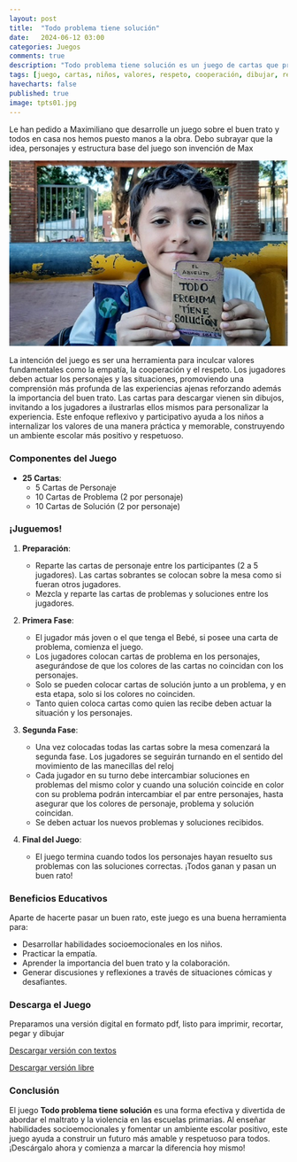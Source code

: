 ```yaml
---
layout: post
title:  "Todo problema tiene solución"
date:   2024-06-12 03:00
categories: Juegos
comments: true
description: "Todo problema tiene solución es un juego de cartas que procura inculcar valores fundamentales como la empatía, la cooperación y el respeto. A través de la dinámica del juego, donde los jugadores deben actuar los personajes y las situaciones, se promueve una comprensión más profunda de las experiencias ajenas y se refuerza la importancia del buen trato."
tags: [juego, cartas, niños, valores, respeto, cooperación, dibujar, recortar]
havecharts: false
published: true
image: tpts01.jpg
---
```



Le han pedido a Maximiliano que desarrolle un juego sobre el buen trato y todos en casa nos hemos puesto manos a la obra. Debo subrayar que la idea, personajes y estructura base del juego son invención de Max

<img src="/imagen/tpts01.jpg" alt="Maximiliano entrando al colegio, con su prototipo en mano" width="605">


La intención del juego es ser una herramienta para inculcar valores fundamentales como la empatía, la cooperación y el respeto. Los jugadores deben actuar los personajes y las situaciones, promoviendo una comprensión más profunda de las experiencias ajenas reforzando además la importancia del buen trato. Las cartas para descargar vienen sin dibujos, invitando a los jugadores a ilustrarlas ellos mismos para personalizar la experiencia. Este enfoque reflexivo y participativo ayuda a los niños a internalizar los valores de una manera práctica y memorable, construyendo un ambiente escolar más positivo y respetuoso.

### Componentes del Juego

- **25 Cartas**:
  - 5 Cartas de Personaje
  - 10 Cartas de Problema (2 por personaje)
  - 10 Cartas de Solución (2 por personaje)

### ¡Juguemos!

1. **Preparación**:
   - Reparte las cartas de personaje entre los participantes (2 a 5 jugadores). Las cartas sobrantes se colocan sobre la mesa como si fueran otros jugadores.
   - Mezcla y reparte las cartas de problemas y soluciones entre los jugadores.

2. **Primera Fase**:
   - El jugador más joven o el que tenga el Bebé, si posee una carta de problema, comienza el juego.
   - Los jugadores colocan cartas de problema en los personajes, asegurándose de que los colores de las cartas no coincidan con los personajes.
   - Solo se pueden colocar cartas de solución junto a un problema, y en esta etapa, solo si los colores no coinciden.
   - Tanto quien coloca cartas como quien las recibe deben actuar la situación y los personajes.

3. **Segunda Fase**:
	 - Una vez colocadas todas las cartas sobre la mesa comenzará la segunda fase. Los jugadores se seguirán turnando en el sentido del movimiento de las manecillas del reloj
   - Cada jugador en su turno debe intercambiar soluciones en problemas del mismo color y cuando una solución coincide en color con su problema podrán intercambiar el par entre personajes, hasta asegurar que los colores de personaje, problema y solución coincidan.
   - Se deben actuar los nuevos problemas y soluciones recibidos.

4. **Final del Juego**:
   - El juego termina cuando todos los personajes hayan resuelto sus problemas con las soluciones correctas. ¡Todos ganan y pasan un buen rato!

### Beneficios Educativos

Aparte de hacerte pasar un buen rato, este juego es una buena herramienta para:

- Desarrollar habilidades socioemocionales en los niños.
- Practicar la empatía.
- Aprender la importancia del buen trato y la colaboración.
- Generar discusiones y reflexiones a través de situaciones cómicas y desafiantes.

### Descarga el Juego

Preparamos una versión digital en formato pdf, listo para imprimir, recortar, pegar y dibujar

[Descargar versión con textos][versionTextos]

[Descargar versión libre][versionLibre]

### Conclusión

El juego **Todo problema tiene solución** es una forma efectiva y divertida de abordar el maltrato y la violencia en las escuelas primarias. Al enseñar habilidades socioemocionales y fomentar un ambiente escolar positivo, este juego ayuda a construir un futuro más amable y respetuoso para todos. ¡Descárgalo ahora y comienza a marcar la diferencia hoy mismo!




[versionTextos]: https://drive.google.com/file/d/15is0F3gI3tE3A0xufzyj6DZpeMDn1msP/view?usp=sharing
[versionLibre]: https://drive.google.com/file/d/1tggcFgx5Oqp10Cy3PjSYsD0Gcbe8LNF2/view?usp=sharing
